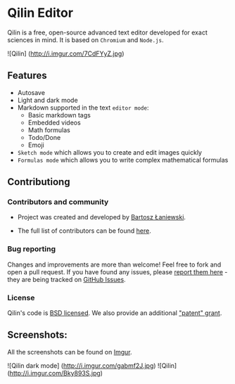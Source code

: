 # Qilin Editor

Qilin is a free, open-source advanced text editor developed for exact sciences in mind. It is based on `Chromium` and `Node.js`.

![Qilin] (http://i.imgur.com/7CdFYyZ.jpg)

## Features

- Autosave
- Light and dark mode
- Markdown supported in the text `editor mode`:
    - Basic markdown tags
    - Embedded videos
    - Math formulas
    - Todo/Done
    - Emoji
- `Sketch mode` which allows you to create and edit images quickly
- `Formulas mode` which allows you to write complex mathematical formulas

## Contributiong

### Contributors and community

- Project was created and developed by [Bartosz Łaniewski](https://github.com/Bartozzz).

- The full list of contributors can be found [here](https://github.com/Bartozzz/Qilin/graphs/contributors).

### Bug reporting

Changes and improvements are more than welcome! Feel free to fork and open a pull request. If you have found any issues, please [report them here](https://github.com/Bartozzz/Qilin/issues/new) - they are being tracked on [GitHub Issues](https://github.com/Bartozzz/Qilin/issues).

### License

Qilin's code is [BSD licensed](https://github.com/Bartozzz/Qilin/blob/master/LICENSE). We also provide an additional ["patent" grant](https://github.com/Bartozzz/Qilin/blob/master/PATENTS).

## Screenshots:

All the screenshots can be found on [Imgur](http://imgur.com/a/dsUVm).

![Qilin dark mode] (http://i.imgur.com/gabmf2J.jpg)
![Qilin] (http://i.imgur.com/Bky893S.jpg)
